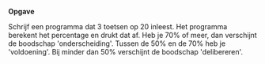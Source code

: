 **Opgave**

Schrijf een programma dat 3 toetsen op 20 inleest. Het programma berekent het percentage en drukt dat af. Heb je 70% of meer, dan verschijnt de boodschap 'onderscheiding'. Tussen de 50% en de 70% heb je 'voldoening'. Bij minder dan 50% verschijnt de boodschap 'delibereren'.